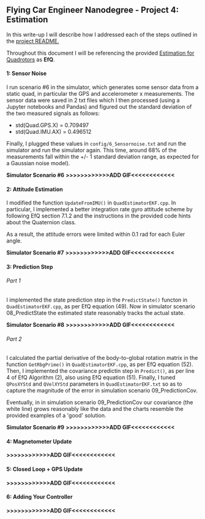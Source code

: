 ## Flying Car Engineer Nanodegree - Project 4: Estimation

In this write-up I will describe how I addressed each of the steps outlined in the [project README.](https://github.com/udacity/FCND-Estimation-CPP#the-tasks "project README")

Throughout this document I will be referencing the provided [Estimation for Quadrotors](https://www.overleaf.com/project/5c34caab7ecefc04087273b9 "Estimation for Quadrotors") as __EfQ__.

#### 1: Sensor Noise
I run scenario #6 in the simulator, which generates some sensor data from a static quad, in particular the GPS and accelerometer x measurements. The sensor data were saved in 2 txt files which I then processed (using a Jupyter notebooks and Pandas) and figured out the standard deviation of the two measured signals as follows:
- std(Quad.GPS.X) = 0.709497
- std(Quad.IMU.AX) = 0.496512

Finally, I plugged these values in `config/6_Sensornoise.txt` and run the simulator and run the simulator again. This time, around 68% of the measurements fall within the +/- 1 standard deviation range, as expected for a Gaussian noise model).

__Simulator Scenario #6__
__>>>>>>>>>>>>ADD GIF<<<<<<<<<<<<__

#### 2: Attitude Estimation
I modified the function `UpdateFromIMU()` in `QuadEstimatorEKF.cpp`. In particular, I implemented  a better integration rate gyro attitude scheme by following EfQ section 7.1.2 and the instructions in the provided code hints about the Quaternion<float> class.

As a result, the attitude errors were limited within 0.1 rad for each Euler angle.

__Simulator Scenario #7__
__>>>>>>>>>>>>ADD GIF<<<<<<<<<<<<__

#### 3: Prediction Step

###### Part 1
I implemented the state prediction step in the `PredictState()` functon in `QuadEstimatorEKF.cpp`, as per EfQ equation (49). Now in simulator scenario 08_PredictState the estimated state reasonably tracks the actual state.

__Simulator Scenario #8__
__>>>>>>>>>>>>ADD GIF<<<<<<<<<<<<__

###### Part 2
I calculated the partial derivative of the body-to-global rotation matrix in the function `GetRbgPrime()` in `QuadEstimatorEKF.cpp`, as per EfQ equation (52). Then, I implemented the covariance predictin step in `Predict()`, as per line 4 of EfQ Algorithm (2), also using EfQ equation (51). Finally, I tuned `QPosXYStd` and `QVelXYStd`  parameters in `QuadEstimatorEKF.txt` so as to capture the magnitude of the error in simulation scenario 09_PredictionCov. 

Eventually, in in simulation scenario 09_PredictionCov our covariance (the white line) grows reasonably like the data and the charts resemble the provided examples of a 'good' solution.

__Simulator Scenario #9__
__>>>>>>>>>>>>ADD GIF<<<<<<<<<<<<__


#### 4: Magnetometer Update

__>>>>>>>>>>>>ADD GIF<<<<<<<<<<<<__

#### 5: Closed Loop + GPS Update

__>>>>>>>>>>>>ADD GIF<<<<<<<<<<<<__

#### 6: Adding Your Controller

__>>>>>>>>>>>>ADD GIF<<<<<<<<<<<<__
